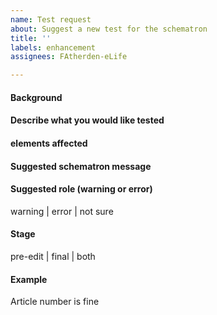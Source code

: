 ```yaml
---
name: Test request
about: Suggest a new test for the schematron
title: ''
labels: enhancement
assignees: FAtherden-eLife

---
```


#### Background

#### Describe what you would like tested

#### elements affected

#### Suggested schematron message

#### Suggested role (warning or error)
warning | error | not sure

#### Stage
pre-edit | final | both

#### Example
Article number is fine
